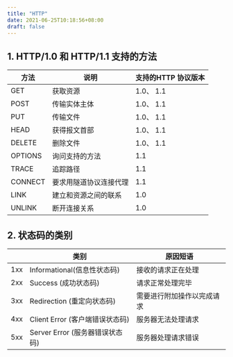 ```yaml
---
title: "HTTP"
date: 2021-06-25T10:18:56+08:00
draft: false
---
```


## 1. HTTP/1.0 和 HTTP/1.1 支持的方法

| 方法 | 说明 | 支持的HTTP 协议版本 | 
| --- | --- | --- | 
| GET | 获取资源 | 1.0、 1.1 |
| POST | 传输实体主体 | 1.0、 1.1 |
| PUT | 传输文件 | 1.0、 1.1 |
| HEAD | 获得报文首部 | 1.0、 1.1 |
| DELETE | 删除文件 | 1.0、 1.1 |
| OPTIONS | 询问支持的方法 | 1.1 |
| TRACE | 追踪路径 | 1.1 |
| CONNECT | 要求用隧道协议连接代理 | 1.1 |
| LINK | 建立和资源之间的联系 | 1.0 |
| UNLINK | 断开连接关系 | 1.0 |

## 2. 状态码的类别

| | 类别 | 原因短语 |
| --- | --- | --- |
| 1xx | Informational(信息性状态码) | 接收的请求正在处理 | 
| 2xx | Success (成功状态码) | 请求正常处理完毕 |
| 3xx | Redirection (重定向状态码) | 需要进行附加操作以完成请求 |
| 4xx | Client Error (客户端错误状态码) | 服务器无法处理请求 |
| 5xx | Server Error (服务器错误状态码) | 服务器处理请求错误 |

